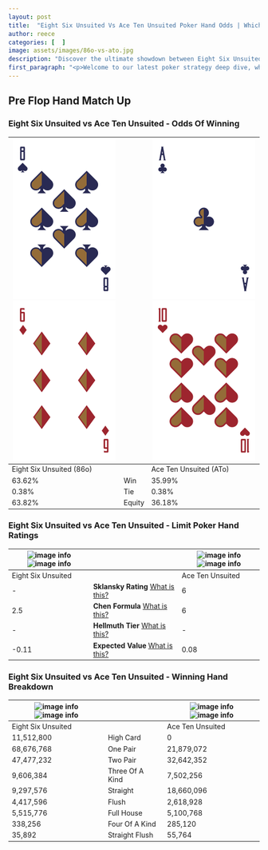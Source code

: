 ```yaml
---
layout: post
title:  "Eight Six Unsuited Vs Ace Ten Unsuited Poker Hand Odds | Which Is The Better Hand In Poker? A Complete Guide"
author: reece
categories: [  ]
image: assets/images/86o-vs-ato.jpg
description: "Discover the ultimate showdown between Eight Six Unsuited and Ace Ten Unsuited in poker! Uncover the odds, strategies, and scenarios where one hand triumphs over the other. Get ready to up your poker game with this thrilling analysis."
first_paragraph: "<p>Welcome to our latest poker strategy deep dive, where we're pitting two distinct hands against each other in a high-stakes showdown: Eight Six Unsuited vs Ace Ten Unsuited.</p><p>In the dynamic world of poker, every decision counts, and knowing which hand holds the upper hand is key to your success at the table.</p><p>In this article, we'll dissect these two hands, explore the scenarios where one dominates the other, and equip you with the knowledge to make strategic choices that can tip the odds in your favor.</p><p>Get ready to unravel the intriguing dynamics of these poker hands and elevate your game to new heights.</p>"
---
```




[comment]: # (sp0)

## Pre Flop Hand Match Up

<div class="table hand-ratings" markdown="1"> 



### Eight Six Unsuited vs Ace Ten Unsuited - Odds Of Winning


    
| ![image info](assets/images/hand1/8.png) ![image info](assets/images/hand1/6o.png) |  | ![image info](assets/images/hand2/a.png) ![image info](assets/images/hand2/to.png) |
| -------- | -------- | -------- |
| Eight Six Unsuited (86o) |  | Ace Ten Unsuited (ATo) |
| 63.62% | Win | 35.99% |
| 0.38% | Tie | 0.38% |
| 63.82% | Equity | 36.18% |




[comment]: # (sp1)



### Eight Six Unsuited vs Ace Ten Unsuited - Limit Poker Hand Ratings


    
| ![image info](https://www.riverpairs.com/assets/images/hand1/8.png) ![image info](https://www.riverpairs.com/assets/images/hand1/6o.png) |  | ![image info](https://www.riverpairs.com/assets/images/hand2/a.png) ![image info](https://www.riverpairs.com/assets/images/hand2/to.png) |
| -------- | -------- | -------- |
| Eight Six Unsuited |  | Ace Ten Unsuited |
| - | **Sklansky Rating** [What is this?](/sklansky-rating-explained) | 6 |
| 2.5 | **Chen Formula** [What is this?](/chen-formula-explained) | 6 |
| - | **Hellmuth Tier** [What is this?](/Hellmuth-tier-explained) | - |
| -0.11 | **Expected Value** [What is this?](/expected-value-explained) | 0.08 |




[comment]: # (sp2)



### Eight Six Unsuited vs Ace Ten Unsuited - Winning Hand Breakdown


    
| ![image info](https://www.riverpairs.com/assets/images/hand1/8.png) ![image info](https://www.riverpairs.com/assets/images/hand1/6o.png) |  | ![image info](https://www.riverpairs.com/assets/images/hand2/a.png) ![image info](https://www.riverpairs.com/assets/images/hand2/to.png) |
| -------- | -------- | -------- |
| Eight Six Unsuited |  | Ace Ten Unsuited |
| 11,512,800 | High Card | 0 |
| 68,676,768 | One Pair | 21,879,072 |
| 47,477,232 | Two Pair | 32,642,352 |
| 9,606,384 | Three Of A Kind | 7,502,256 |
| 9,297,576 | Straight | 18,660,096 |
| 4,417,596 | Flush | 2,618,928 |
| 5,515,776 | Full House | 5,100,768 |
| 338,256 | Four Of A Kind | 285,120 |
| 35,892 | Straight Flush | 55,764 |




[comment]: # (sp3)



</div>

[comment]: # (sp4)



[comment]: # (sp5)

